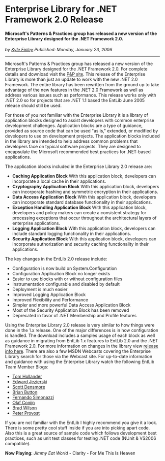 # Enterprise Library for .NET Framework 2.0 Release
#### Microsoft's Patterns & Practices group has released a new version of the Enterprise Library designed for the .NET Framework 2.0.

*<div class="article-meta-data"> by <span class="article-meta-author" itemprop="author"><a href="https://twitter.com/kfinley" target="_blank" title="kfinley on Twitter">Kyle Finley</a></span> Published: <time itemprop="pubdate" datetime="1/23/2006 8:06:00 PM">Monday, January 23, 2006</time></div>*

---

Microsoft's Patterns & Practices group has released a new version of the Enterprise Library designed for the .NET Framework 2.0. For complete details and download visit the [P&P site](http://msdn.microsoft.com/library/?url=/library/en-us/dnpag2/html/EntLib2.asp). This release of the Enterprise Library is more than just an update to work with the new .NET 2.0 Framework. The entire library has been rewritten from the ground up to take advantage of the new features in the .NET 2.0 Framework as well as address various issues such as performance. This release works only with .NET 2.0 so for projects that are .NET 1.1 based the EntLib June 2005 release should still be used.

For those of you not familiar with the Enterprise Library it is a library of application blocks designed to assist developers with common enterprise development challenges. Application blocks are a type of guidance, provided as source code that can be used "as is," extended, or modified by developers to use on development projects. The application blocks included in the library are intended to help address common problems that developers face on typical software projects. They are designed to encapsulate the Microsoft recommended best practices for .NET-based applications.

The application blocks included in the Enterprise Library 2.0 release are:

- **Caching Application Block** With this application block, developers can incorporate a local cache in their applications.
- **Cryptography Application Block** With this application block, developers can incorporate hashing and symmetric encryption in their applications.
- **Data Access Application Block** With this application block, developers can incorporate standard database functionality in their applications.
- **Exception Handling Application Block** With this application block, developers and policy makers can create a consistent strategy for processing exceptions that occur throughout the architectural layers of enterprise applications.
- **Logging Application Block** With this application block, developers can include standard logging functionality in their applications.
- **Security Application Block** With this application block, developers can incorporate authorization and security caching functionality in their applications.

The key changes in the EntLib 2.0 release include:

- Configuration is now build on System.Configuration
- Configuration Application Block no longer exists
- Easier to use blocks with or without configuration files
- Instrumentation configurable and disabled by default
- Deployment is much easier
- Improved Logging Application Block
- Improved Flexibility and Performance
- Simpler and more powerful Data Access Application Block
- Most of the Security Application Block has been removed
- Deprecated in favor of .NET Membership and Profile features

Using the Enterprise Library 2.0 release is very similar to how things were done in the 1.x release. One of the major differences is in how configuration is handled. The download includes a samples usage of each block as well as guidance in migrating from EntLib 1.x features to EntLib 2.0 and the .NET Framework 2.0.
For more information on changes in the library view [release info here](http://msdn.microsoft.com/library/default.asp?url=/library/en-us/dnpag2/html/entlibjan2006_aboutjan2006release.asp). There are also a few MSDN Webcasts covering the Enterprise Library search for those via the Webcast site. For up-to-date information and guidance with using the Enterprise Library watch the following EntLib Team Member Blogs:

- [Tom Hollander](http://blogs.msdn.com/tomholl)
- [Edward Jezierski](http://blogs.msdn.com/edjez)
- [Scott Densmore](http://blogs.msdn.com/scottdensmore)
- [Brian Button](http://www.agileprogrammer.com/oneagilecoder/)
- [Fernando Simonazzi](http://clariusconsulting.net/blogs/fds/)
- [Olaf Conijn](http://bloggingabout.net/blogs/olaf/)
- [Brad Wilson](http://www.agileprogrammer.com/dotnetguy/)
- [Peter Provost](http://www.peterprovost.org/)

If you are not familiar with the EntLib I highly recommend you give it a look. There is some pretty cool stuff inside if you are into picking apart code. Also this is a great source of sample code which follows development best practices, such as unit test classes for testing .NET code (NUnit & VS2006 compatible).

**Now Playing**: *Jimmy Eat World* - Clarity - For Me This Is Heaven
